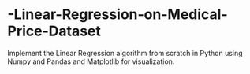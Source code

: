 # -Linear-Regression-on-Medical-Price-Dataset
Implement the Linear Regression algorithm from scratch in Python using Numpy and Pandas and Matplotlib for visualization.
